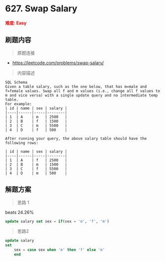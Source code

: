 # 627. Swap Salary

**<font color=red>难度: Easy</font>**

## 刷题内容

> 原题连接

* https://leetcode.com/problems/swap-salary/

> 内容描述

```
SQL Schema
Given a table salary, such as the one below, that has m=male and f=female values. Swap all f and m values (i.e., change all f values to m and vice versa) with a single update query and no intermediate temp table.
For example:
| id | name | sex | salary |
|----|------|-----|--------|
| 1  | A    | m   | 2500   |
| 2  | B    | f   | 1500   |
| 3  | C    | m   | 5500   |
| 4  | D    | f   | 500    |

After running your query, the above salary table should have the following rows:

| id | name | sex | salary |
|----|------|-----|--------|
| 1  | A    | f   | 2500   |
| 2  | B    | m   | 1500   |
| 3  | C    | f   | 5500   |
| 4  | D    | m   | 500    |
```

## 解题方案

> 思路 1
 
beats 24.26%
```sql
update salary set sex = if(sex = 'm', 'f', 'm')
```
> 思路2
```sql
update salary
set 
    sex = case sex when 'm' then 'f' else 'm'
    end 
```